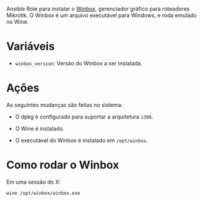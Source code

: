 Ansible Role para instalar o [Winbox](http://www.mikrotik.com/), gerenciador
gráfico para roteadores Mikrotik. O Winbox é um arquivo executável para
Windows, e roda emulado no Wine.

# Variáveis

- `winbox_version`: Versão do Winbox a ser instalada.

# Ações

As seguintes mudanças são feitas no sistema:

- O dpkg é configurado para suportar a arquitetura `i386`.

- O Wine é instalado.

- O executável do Winbox é instalado em `/opt/winbox`.

# Como rodar o Winbox

Em uma sessão do X:

```bash
wine /opt/winbox/winbox.exe
```
